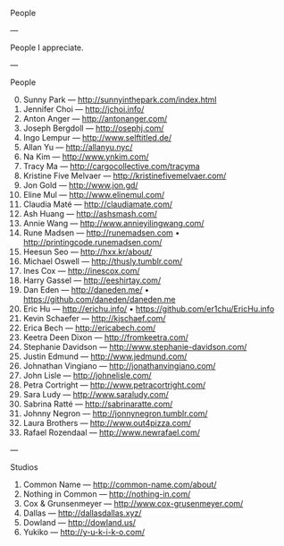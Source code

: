 People

—

People I appreciate.

—

People

0. Sunny Park — http://sunnyinthepark.com/index.html
1. Jennifer Choi — http://jchoi.info/
2. Anton Anger — http://antonanger.com/
3. Joseph Bergdoll — http://osephj.com/
4. Ingo Lempur — http://www.selftitled.de/
5. Allan Yu — http://allanyu.nyc/
6. Na Kim — http://www.ynkim.com/
7. Tracy Ma — http://cargocollective.com/tracyma
8. Kristine Five Melvaer — http://kristinefivemelvaer.com/
9. Jon Gold — http://www.jon.gd/
10. Eline Mul — http://www.elinemul.com/
11. Claudia Maté — http://claudiamate.com/
12. Ash Huang — http://ashsmash.com/
13. Annie Wang — http://www.annieyilingwang.com/
14. Rune Madsen — http://runemadsen.com • http://printingcode.runemadsen.com/
15. Heesun Seo — http://hxx.kr/about/
16. Michael Oswell — http://thusly.tumblr.com/
17. Ines Cox — http://inescox.com/
18. Harry Gassel — http://eeshirtay.com/
19. Dan Eden — http://daneden.me/ • https://github.com/daneden/daneden.me
20. Eric Hu — http://erichu.info/ • https://github.com/er1chu/EricHu.info
21. Kevin Schaefer — http://kjschaef.com/
22. Erica Bech — http://ericabech.com/
23. Keetra Deen Dixon — http://fromkeetra.com/
24. Stephanie Davidson — http://www.stephanie-davidson.com/
25. Justin Edmund — http://www.jedmund.com/
26. Johnathan Vingiano — http://jonathanvingiano.com/
0. John Lisle — http://johnelisle.com/
1. Petra Cortright — http://www.petracortright.com/
2. Sara Ludy — http://www.saraludy.com/
3. Sabrina Ratté — http://sabrinaratte.com/
4. Johnny Negron — http://jonnynegron.tumblr.com/
5. Laura Brothers — http://www.out4pizza.com/
6. Rafael Rozendaal — http://www.newrafael.com/

—

Studios

1. Common Name — http://common-name.com/about/
2. Nothing in Common — http://nothing-in.com/
3. Cox & Grunsenmeyer — http://www.cox-grusenmeyer.com/
4. Dallas — http://dallasdallas.xyz/
5. Dowland — http://dowland.us/
6. Yukiko — http://y-u-k-i-k-o.com/
